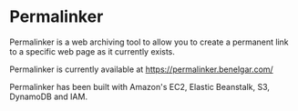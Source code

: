 # Permalinker

Permalinker is a web archiving tool to allow you to create a permanent link to a specific web page as it currently exists.

Permalinker is currently available at https://permalinker.benelgar.com/

Permalinker has been built with Amazon's EC2, Elastic Beanstalk, S3, DynamoDB and IAM.
